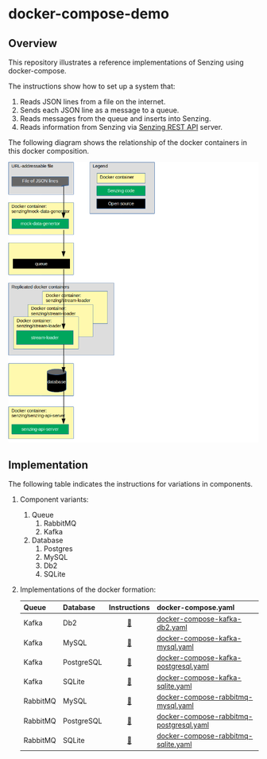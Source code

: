 # docker-compose-demo

## Overview

This repository illustrates a reference implementations of Senzing using docker-compose.

The instructions show how to set up a system that:

1. Reads JSON lines from a file on the internet.
1. Sends each JSON line as a message to a queue.
1. Reads messages from the queue and inserts into Senzing.
1. Reads information from Senzing via [Senzing REST API](https://github.com/Senzing/senzing-rest-api) server.

The following diagram shows the relationship of the docker containers in this docker composition.

![Image of architecture](docs/img-architecture/architecture.png)

## Implementation

The following table indicates the instructions for variations in components.

1. Component variants:
    1. Queue
        1. RabbitMQ
        1. Kafka
    1. Database
        1. Postgres
        1. MySQL
        1. Db2
        1. SQLite
1. Implementations of the docker formation:

    | Queue    | Database   | Instructions | docker-compose.yaml |
    |----------|------------|:------------:|---------------------|
    | Kafka    | Db2        | [:page_facing_up:](docs/docker-compose-kafka-db2/README.md) | [docker-compose-kafka-db2.yaml](docker-compose-kafka-db2.yaml) |
    | Kafka    | MySQL      | [:page_facing_up:](docs/docker-compose-kafka-mysql/README.md) | [docker-compose-kafka-mysql.yaml](docker-compose-kafka-mysql.yaml) |
    | Kafka    | PostgreSQL | [:page_facing_up:](docs/docker-compose-kafka-postgresql/README.md) | [docker-compose-kafka-postgresql.yaml](docker-compose-kafka-postgresql.yaml) |
    | Kafka    | SQLite     | [:page_facing_up:](docs/docker-compose-kafka-sqlite/README.md) | [docker-compose-kafka-sqlite.yaml](docker-compose-kafka-sqlite.yaml) |
    | RabbitMQ | MySQL      | [:page_facing_up:](docs/docker-compose-rabbitmq-mysql/README.md) | [docker-compose-rabbitmq-mysql.yaml](docker-compose-rabbitmq-mysql.yaml) |
    | RabbitMQ | PostgreSQL | [:page_facing_up:](docs/docker-compose-rabbitmq-postgresql/README.md) | [docker-compose-rabbitmq-postgresql.yaml](docker-compose-rabbitmq-postgresql.yaml) |
    | RabbitMQ | SQLite     | [:page_facing_up:](docs/docker-compose-rabbitmq-sqlite/README.md) | [docker-compose-rabbitmq-sqlite.yaml](docker-compose-rabbitmq-sqlite.yaml) |

